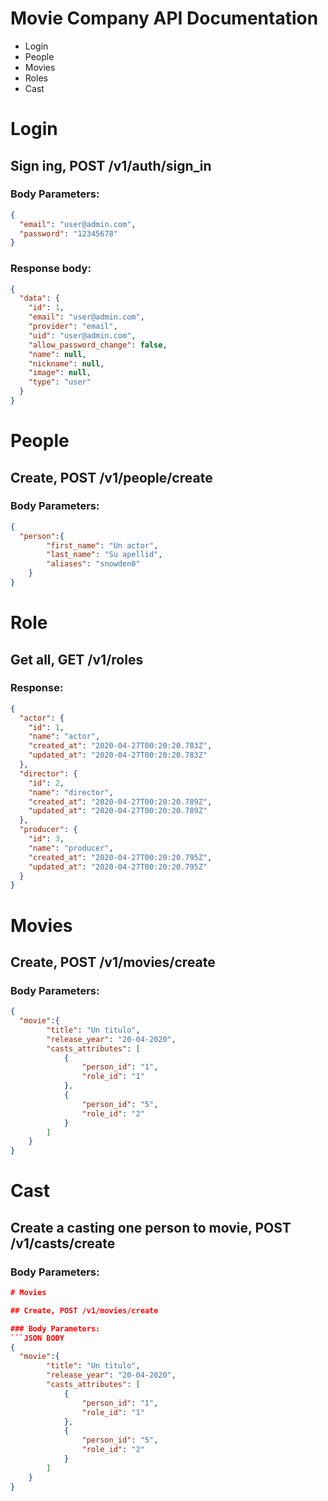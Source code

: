# Movie Company API Documentation
- Login
- People
- Movies
- Roles
- Cast


# Login


## Sign ing, POST /v1/auth/sign_in

### Body Parameters:
```JSON BODY
{
  "email": "user@admin.com",
  "password": "12345678"
}
```

### Response body:
```JSON BODY
{
  "data": {
    "id": 1,
    "email": "user@admin.com",
    "provider": "email",
    "uid": "user@admin.com",
    "allow_password_change": false,
    "name": null,
    "nickname": null,
    "image": null,
    "type": "user"
  }
}
```

# People

## Create, POST /v1/people/create

### Body Parameters:
```JSON BODY
{
  "person":{
		"first_name": "Un actor",
		"last_name": "Su apellid",
		"aliases": "snowden0"
	}
}
```

# Role

## Get all, GET /v1/roles

### Response:
```JSON BODY
{
  "actor": {
    "id": 1,
    "name": "actor",
    "created_at": "2020-04-27T00:20:20.783Z",
    "updated_at": "2020-04-27T00:20:20.783Z"
  },
  "director": {
    "id": 2,
    "name": "director",
    "created_at": "2020-04-27T00:20:20.789Z",
    "updated_at": "2020-04-27T00:20:20.789Z"
  },
  "producer": {
    "id": 3,
    "name": "producer",
    "created_at": "2020-04-27T00:20:20.795Z",
    "updated_at": "2020-04-27T00:20:20.795Z"
  }
}
```

# Movies

## Create, POST /v1/movies/create

### Body Parameters:
```JSON BODY
{
  "movie":{
		"title": "Un titulo",
		"release_year": "20-04-2020",
		"casts_attributes": [
			{
				"person_id": "1",
				"role_id": "1"
			},
			{
				"person_id": "5",
				"role_id": "2"
			}
		]	
	}
}
```

# Cast

## Create a casting one person to movie, POST /v1/casts/create

### Body Parameters:
```JSON BODY
# Movies

## Create, POST /v1/movies/create

### Body Parameters:
```JSON BODY
{
  "movie":{
		"title": "Un titulo",
		"release_year": "20-04-2020",
		"casts_attributes": [
			{
				"person_id": "1",
				"role_id": "1"
			},
			{
				"person_id": "5",
				"role_id": "2"
			}
		]	
	}
}
```
